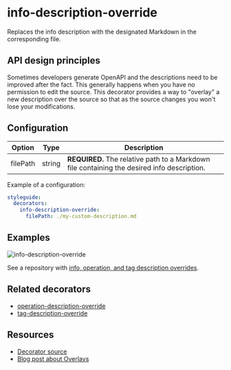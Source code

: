 # info-description-override

Replaces the info description with the designated Markdown in the corresponding file.

## API design principles

Sometimes developers generate OpenAPI and the descriptions need to be improved after the fact.
This generally happens when you have no permission to edit the source.
This decorator provides a way to "overlay" a new description over the source so that as the source changes you won't lose your modifications.


## Configuration

|Option|Type|Description|
|---|---|---|
|filePath|string|**REQUIRED.** The relative path to a Markdown file containing the desired info description.|

Example of a configuration:

```yaml
styleguide:
  decorators:
    info-description-override:
      filePath: ./my-custom-description.md
```

## Examples

![info-description-override](https://user-images.githubusercontent.com/1161871/140232772-502fe663-8af7-4da6-a345-21b8067129bc.png)


See a repository with [info, operation, and tag description overrides](https://github.com/redocly-demo/decorators-demo).

## Related decorators

- [operation-description-override](./operation-description-override.md)
- [tag-description-override](./tag-description-override.md)

## Resources

- [Decorator source](https://github.com/Redocly/redocly-cli/blob/master/packages/core/src/decorators/common/info-description-override.ts)
- [Blog post about Overlays](../../../blog/openapi-overlays.md)
